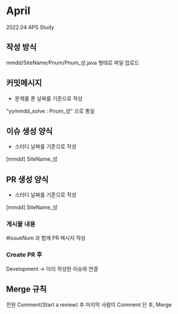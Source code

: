 # April
2022.04 APS Study

## 작성 방식

mmdd/SiteName/Pnum/Pnum_성.java 형태로 파일 업로드       

## 커밋메시지 

- 문제를 푼 날짜를 기준으로 작성

"yymmdd_solve : Pnum_성" 으로 통일       

## 이슈 생성 양식

- 스터디 날짜를 기준으로 작성

[mmdd] SiteName_성

## PR 생성 양식

- 스터디 날짜를 기준으로 작성

[mmdd] SiteName_성

### 게시물 내용  

#issueNum 과 함께 PR 메시지 작성    

### Create PR 후   

Development -> 미리 작성한 이슈와 연결     

## Merge 규칙

전원 Comment(Start a review) 후 마지막 사람이 Comment 단 후, Merge
